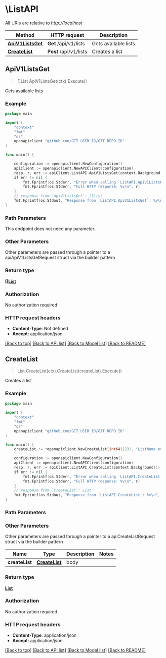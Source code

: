 # \ListAPI

All URIs are relative to *http://localhost*

Method | HTTP request | Description
------------- | ------------- | -------------
[**ApiV1ListsGet**](ListAPI.md#ApiV1ListsGet) | **Get** /api/v1/lists | Gets available lists
[**CreateList**](ListAPI.md#CreateList) | **Post** /api/v1/lists | Creates a list



## ApiV1ListsGet

> []List ApiV1ListsGet(ctx).Execute()

Gets available lists

### Example

```go
package main

import (
	"context"
	"fmt"
	"os"
	openapiclient "github.com/GIT_USER_ID/GIT_REPO_ID"
)

func main() {

	configuration := openapiclient.NewConfiguration()
	apiClient := openapiclient.NewAPIClient(configuration)
	resp, r, err := apiClient.ListAPI.ApiV1ListsGet(context.Background()).Execute()
	if err != nil {
		fmt.Fprintf(os.Stderr, "Error when calling `ListAPI.ApiV1ListsGet``: %v\n", err)
		fmt.Fprintf(os.Stderr, "Full HTTP response: %v\n", r)
	}
	// response from `ApiV1ListsGet`: []List
	fmt.Fprintf(os.Stdout, "Response from `ListAPI.ApiV1ListsGet`: %v\n", resp)
}
```

### Path Parameters

This endpoint does not need any parameter.

### Other Parameters

Other parameters are passed through a pointer to a apiApiV1ListsGetRequest struct via the builder pattern


### Return type

[**[]List**](List.md)

### Authorization

No authorization required

### HTTP request headers

- **Content-Type**: Not defined
- **Accept**: application/json

[[Back to top]](#) [[Back to API list]](../README.md#documentation-for-api-endpoints)
[[Back to Model list]](../README.md#documentation-for-models)
[[Back to README]](../README.md)


## CreateList

> List CreateList(ctx).CreateList(createList).Execute()

Creates a list

### Example

```go
package main

import (
	"context"
	"fmt"
	"os"
	openapiclient "github.com/GIT_USER_ID/GIT_REPO_ID"
)

func main() {
	createList := *openapiclient.NewCreateList(int64(123), "ListName_example", openapiclient.ListType("DAILY")) // CreateList | body (optional)

	configuration := openapiclient.NewConfiguration()
	apiClient := openapiclient.NewAPIClient(configuration)
	resp, r, err := apiClient.ListAPI.CreateList(context.Background()).CreateList(createList).Execute()
	if err != nil {
		fmt.Fprintf(os.Stderr, "Error when calling `ListAPI.CreateList``: %v\n", err)
		fmt.Fprintf(os.Stderr, "Full HTTP response: %v\n", r)
	}
	// response from `CreateList`: List
	fmt.Fprintf(os.Stdout, "Response from `ListAPI.CreateList`: %v\n", resp)
}
```

### Path Parameters



### Other Parameters

Other parameters are passed through a pointer to a apiCreateListRequest struct via the builder pattern


Name | Type | Description  | Notes
------------- | ------------- | ------------- | -------------
 **createList** | [**CreateList**](CreateList.md) | body | 

### Return type

[**List**](List.md)

### Authorization

No authorization required

### HTTP request headers

- **Content-Type**: application/json
- **Accept**: application/json

[[Back to top]](#) [[Back to API list]](../README.md#documentation-for-api-endpoints)
[[Back to Model list]](../README.md#documentation-for-models)
[[Back to README]](../README.md)

